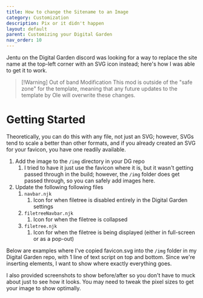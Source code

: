 ```yaml
---
title: How to change the Sitename to an Image
category: Customization
description: Pix or it didn't happen
layout: default
parent: Customizing your Digital Garden
nav_order: 10
---
```


Jentu on the Digital Garden discord was looking for a way to replace the site name at the top-left corner with an SVG icon instead; here's how I was able to get it to work.

> [!Warning] Out of band Modification
> This mod is outside of the "safe zone" for the template, meaning that any future updates to the template by Ole will overwrite these changes.

# Getting Started

Theoretically, you can do this with any file, not just an SVG; however, SVGs tend to scale a better than other formats, and if you already created an SVG for your favicon, you have one readily available.

1. Add the image to the `/img` directory in your DG repo
	1. I tried to have it just use the favicon where it is, but it wasn't getting passed through in the build; however, the `/img` folder does get passed through, so you can safely add images here.
2. Update the following following files
	1. `navbar.njk`
		1. Icon for when filetree is disabled entirely in the Digital Garden settings
	2. `filetreeNavbar.njk`
		1. Icon for when the filetree is collapsed
	3. `filetree.njk`
		1. Icon for when the filetree is being displayed (either in full-screen or as a pop-out)

Below are examples where I've copied favicon.svg into the `/img` folder in my Digital Garden repo, with 1 line of text script on top and bottom. Since we're inserting elements, I want to show where exactly everything goes. 

I also provided screenshots to show before/after so you don't have to muck about just to see how it looks. You may need to tweak the pixel sizes to get your image to show optimally.
